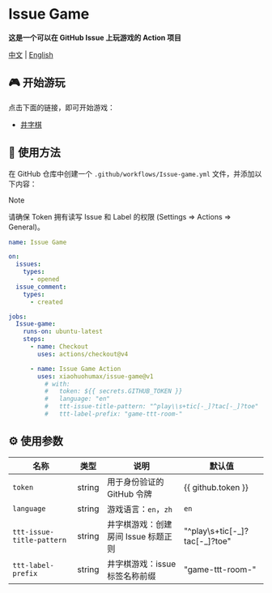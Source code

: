 # Issue Game

**这是一个可以在 GitHub Issue 上玩游戏的 Action 项目**

[中文](README_ZH.md) | [English](README.md)

## 🎮 开始游玩

点击下面的链接，即可开始游戏：

+ [井字棋](https://github.com/xiaohuohumax/issue-game/issues/new?title=Play%20Tic-Tac-Toe&body=请不要修改%20Issue%20标题和内容，直接提交即可。%0Alanguage:zh '点击此处创建房间，开始游戏')

## 📖 使用方法

在 GitHub 仓库中创建一个 `.github/workflows/Issue-game.yml` 文件，并添加以下内容：

> [!Note]
> 请确保 Token 拥有读写 Issue 和 Label 的权限 (Settings => Actions => General)。

```yaml
name: Issue Game

on:
  issues:
    types:
      - opened
  issue_comment:
    types:
      - created

jobs:
  Issue-game:
    runs-on: ubuntu-latest
    steps:
      - name: Checkout
        uses: actions/checkout@v4

      - name: Issue Game Action
        uses: xiaohuohumax/issue-game@v1
          # with:
          #   token: ${{ secrets.GITHUB_TOKEN }}
          #   language: "en"
          #   ttt-issue-title-pattern: "^play\\s+tic[-_]?tac[-_]?toe"
          #   ttt-label-prefix: "game-ttt-room-"
```

## ⚙ 使用参数

| 名称                      | 类型   | 说明                                | 默认值                           |
| ------------------------- | ------ | ----------------------------------- | -------------------------------- |
| `token`                   | string | 用于身份验证的 GitHub 令牌          | {{ github.token }}               |
| `language`                | string | 游戏语言：`en`，`zh`                | `en`                             |
| `ttt-issue-title-pattern` | string | 井字棋游戏：创建房间 Issue 标题正则 | "^play\\s+tic[-\_]?tac[-\_]?toe" |
| `ttt-label-prefix`        | string | 井字棋游戏：issue 标签名称前缀      | "game-ttt-room-"                 |
